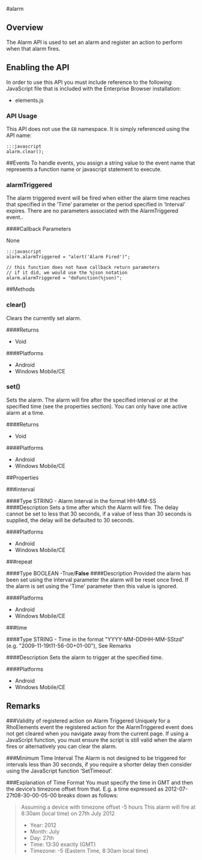 #alarm


## Overview
The Alarm API is used to set an alarm and register an action to perform when that alarm fires.

## Enabling the API
In order to use this API you must include reference to the following JavaScript file that is included with the Enterprise Browser installation:

* elements.js 

### API Usage
This API does not use the `EB` namespace. It is simply referenced using the API name:

	:::javascript
	alarm.clear();

##Events
To handle events, you assign a string value to the event name that represents a function name or javascript statement to execute.

### alarmTriggered 
The alarm triggered event will be fired when either the alarm time reaches that specified in the ‘Time’ parameter or the period specified in ‘Interval’ expires. There are no parameters associated with the AlarmTriggered event..

####Callback Parameters

None
  
	:::javascript
	alarm.alarmTriggered = "alert('Alarm Fired')";
	
	// this function does not have callback return parameters
	// if it did, we would use the %json notation
	alarm.alarmTriggered = "doFunction(%json)";


##Methods

### clear()
Clears the currently set alarm.

####Returns
* Void

####Platforms

* Android
* Windows Mobile/CE

### set()
Sets the alarm. The alarm will fire after the specified interval or at the specified time (see the properties section). You can only have one active alarm at a time.

####Returns
* Void

####Platforms

* Android
* Windows Mobile/CE

##Properties

###interval

####Type
<span class='text-info'>STRING</span> - Alarm Interval in the format HH-MM-SS
####Description
Sets a time after which the Alarm will fire. The delay cannot be set to less that 30 seconds, if a value of less than 30 seconds is supplied, the delay will be defaulted to 30 seconds.

####Platforms

* Android
* Windows Mobile/CE

###repeat

####Type
<span class='text-info'>BOOLEAN</span> -True/**False**
####Description
Provided the alarm has been set using the Interval parameter the alarm will be reset once fired. If the alarm is set using the 'Time' parameter then this value is ignored.

####Platforms

* Android
* Windows Mobile/CE

###time

####Type
<span class='text-info'>STRING</span> - Time in the format "YYYY-MM-DDtHH-MM-SStzd" (e.g. "2009-11-19t11-56-00+01-00"), See Remarks

####Description
Sets the alarm to trigger at the specified time.

####Platforms

* Android
* Windows Mobile/CE

## Remarks
###Validity of registered action on Alarm Triggered
Uniquely for a RhoElements event the registered action for the AlarmTriggered event does not get cleared when you navigate away from the current page. If using a JavaScript function, you must ensure the script is still valid when the alarm fires or alternatively you can clear the alarm.

###Minimum Time Interval
The Alarm is not designed to be triggered for intervals less than 30 seconds, if you require a shorter delay then consider using the JavaScript function ‘SetTimeout’.

###Explanation of Time Format
You must specify the time in GMT and then the device’s timezone offset from that. E.g. a time expressed as 2012-07-27t08-30-00-05-00 breaks down as follows:


>Assuming a device with timezone offset -5 hours
>This alarm will fire at 8:30am (local time) on 27th July 2012
>
>* Year: 2012
>* Month: July
>* Day: 27th
>* Time: 13:30 exactly (GMT)
>* Timezone: -5 (Eastern Time, 8:30am local time)
            